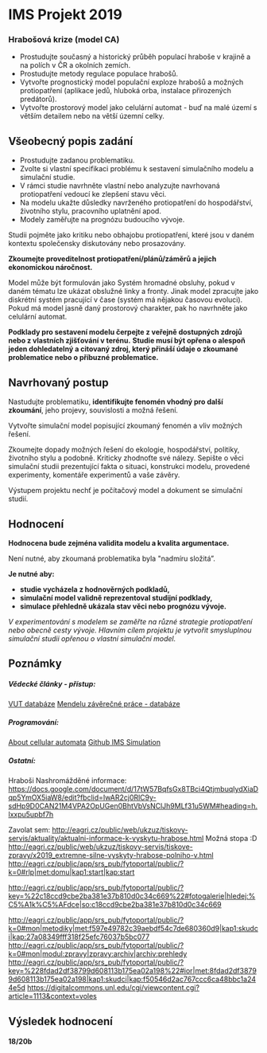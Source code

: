 # IMS Projekt 2019

### Hrabošová krize (model CA)

- Prostudujte současný a historický průběh populací hraboše v krajině a na polích v ČR a okolních zemích. 
- Prostudujte metody regulace populace hrabošů. 
- Vytvořte prognostický model populační exploze hrabošů a možných protiopatření (aplikace jedů, hluboká orba, instalace přirozených predátorů).
- Vytvořte prostorový model jako celulární automat - buď na malé území s větším detailem nebo na větší územní celky. 

## Všeobecný popis zadání

- Prostudujte zadanou problematiku.
- Zvolte si vlastní specifikaci problému k sestavení simulačního modelu a simulační studie. 
- V rámci studie navrhněte vlastní nebo analyzujte navrhovaná protiopatření vedoucí ke zlepšení stavu věci. 
- Na modelu ukažte důsledky navrženého protiopatření do hospodářství, životního stylu, pracovního uplatnění apod. 
- Modely zaměřujte na prognózu budoucího vývoje.

Studii pojměte jako kritiku nebo obhajobu protiopatření, které jsou v daném kontextu společensky diskutovány nebo prosazovány. 

**Zkoumejte proveditelnost protiopatření/plánů/záměrů a jejich ekonomickou náročnost.**

Model může být formulován jako Systém hromadné obsluhy, pokud v daném tématu lze ukázat obslužné linky a fronty. Jinak model zpracujte jako diskrétní systém pracující v čase (systém má nějakou časovou evoluci). Pokud má model jasně daný prostorový charakter, pak ho navrhněte jako celulární automat.

**Podklady pro sestavení modelu čerpejte z veřejně dostupných zdrojů nebo z vlastních zjišťování v terénu.**
**Studie musí být opřena o alespoň jeden dohledatelný a citovaný zdroj, který přináší údaje o zkoumané problematice nebo o příbuzné problematice.**

## Navrhovaný postup 
Nastudujte problematiku, **identifikujte fenomén vhodný pro další zkoumání**, jeho projevy, souvislosti a možná řešení. 

Vytvořte simulační model popisující zkoumaný fenomén a vliv možných řešení. 

Zkoumejte dopady možných řešení do ekologie, hospodářství, politiky, životního stylu a podobně. 
Kriticky zhodnoťte své nálezy. 
Sepište o věci simulační studii prezentující fakta o situaci, konstrukci modelu, provedené experimenty, komentáře experimentů a vaše závěry. 

Výstupem projektu nechť je počítačový model a dokument se simulační studií.

## Hodnocení
**Hodnocena bude zejména validita modelu a kvalita argumentace.**  

Není nutné, aby zkoumaná problematika byla "nadmíru složitá”. 

**Je nutné aby:**
- **studie vycházela z hodnověrných podkladů,**
- **simulační model validně reprezentoval studijní podklady,**
- **simulace přehledně ukázala stav věci nebo prognózu vývoje.**

*V experimentování s modelem se zaměřte na různé strategie protiopatření nebo obecně cesty vývoje. 
Hlavním cílem projektu je vytvořit smysluplnou simulační studii opřenou o vlastní simulační model.*

## Poznámky

##### Vědecké články - přístup:
[VUT databáze](https://www.vutbr.cz/uk/eiz/databaze)
[Mendelu závěrečné práce - databáze](https://is.mendelu.cz/zp/?lang=sk)

##### Programování:
[About cellular automata](https://natureofcode.com/book/chapter-7-cellular-automata/)
[Github IMS Simulation](https://github.com/Raiper34/IMS-Simulation)

##### Ostatní:
Hraboši
Nashromážděné informace:
https://docs.google.com/document/d/17tW57BqfsGx8TBci4QtjmbuqIydXiaDqp5YmOX5iaW8/edit?fbclid=IwAR2cj0RlC9y-sdHp9D0CAN21M4VPA2OpUGen0BhtVbVsNClJh9MLf31u5WM#heading=h.lxxpu5upbf7h

Zavolat sem:
http://eagri.cz/public/web/ukzuz/tiskovy-servis/aktuality/aktualni-informace-k-vyskytu-hrabose.html
Možná stopa :D
http://eagri.cz/public/web/ukzuz/tiskovy-servis/tiskove-zpravy/x2019_extremne-silne-vyskyty-hrabose-polniho-v.html
http://eagri.cz/public/app/srs_pub/fytoportal/public/?k=0#rlp|met:domu|kap1:start|kap:start

http://eagri.cz/public/app/srs_pub/fytoportal/public/?key=%22c18ccd9cbe2ba381e37b810d0c34c669%22#fotogalerie|hledej:%C5%A1k%C5%AFdce|so:c18ccd9cbe2ba381e37b810d0c34c669

http://eagri.cz/public/app/srs_pub/fytoportal/public/?k=0#mon|metodiky|met:f597e49782c39aebdf54c7de680360d9|kap1:skudci|kap:27a08349fff318f25efc76037b5bc077
http://eagri.cz/public/app/srs_pub/fytoportal/public/?k=0#mon|modul:zpravy|zpravy:archiv|archiv:prehledy
http://eagri.cz/public/app/srs_pub/fytoportal/public/?key=%228fdad2df38799d608113b175ea02a198%22#ior|met:8fdad2df38799d608113b175ea02a198|kap1:skudci|kap:f50546d2ac767ccc6ca48bbc1a244e5d
https://digitalcommons.unl.edu/cgi/viewcontent.cgi?article=1113&context=voles

## Výsledek hodnocení
#### 18/20b
